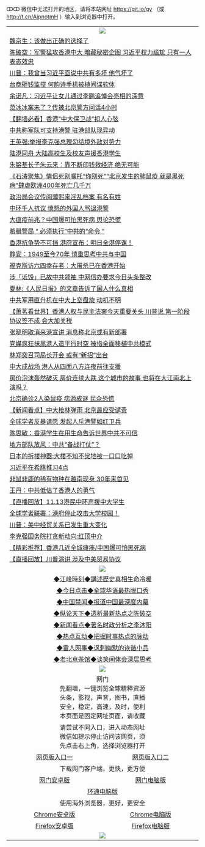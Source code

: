 ↀↀ 微信中无法打开的地区，请将本站网址 https://git.io/gy （或 http://t.cn/AipnotmH ）输入到浏览器中打开。 

 <table>

  <tr>
    <td colspan="2" align=center><img src="https://cdn.jsdelivr.net/gh/gyoupiodf/im1/20190822-2.jpg"></td>
 </tr>
<tr><td colspan="2" align="left"><a href="https://xball.casa/oo.aspx?name=c1094744&key=eqxowaguscvmxdgc&from=gy">魏京生：该做出正确的选择了</a></td></tr>
<tr><td colspan="2" align="left"><a href="https://xball.casa/oo.aspx?name=c1094802&key=eqxowaguscvmxdgc&from=gy">陈破空：军警猛攻香港中大 暗藏秘密企图 习近平权力尴尬 只有一人表态效忠</a></td></tr>
<tr><td colspan="2" align="left"><a href="https://xball.casa/oo.aspx?name=c1094681&key=eqxowaguscvmxdgc&from=gy">川普：我曾当习近平面说中共有多坏 他气坏了</a></td></tr>
<tr><td colspan="2" align="left"><a href="https://xball.casa/oo.aspx?name=c1094757&key=eqxowaguscvmxdgc&from=gy">台商砸钱监控 何韵诗手机被植间谍软体</a></td></tr>
<tr><td colspan="2" align="left"><a href="https://xball.casa/oo.aspx?name=c1056228&key=eqxowaguscvmxdgc&from=gy">余诺凡：习近平让女儿通过李鹏追悼会亮相的深意</a></td></tr>
<tr><td colspan="2" align="left"><a href="https://xball.casa/oo.aspx?name=c1094726&key=eqxowaguscvmxdgc&from=gy">范冰冰案未了？传被北京警方问话4小时</a></td></tr>
<tr><td colspan="2" align="left"><a href="https://xball.casa/oo.aspx?name=c1094677&key=eqxowaguscvmxdgc&from=gy">【翻墙必看】香港“中大保卫战”扣人心弦</a></td></tr>
<tr><td colspan="2" align="left"><a href="https://xball.casa/oo.aspx?name=c1094780&key=eqxowaguscvmxdgc&from=gy">中共称军队可支持港警 驻港部队现异动</a></td></tr>
<tr><td colspan="2" align="left"><a href="https://xball.casa/oo.aspx?name=c945116&key=eqxowaguscvmxdgc&from=gy">王英强:举报李克强总理勾结境外敌对势力</a></td></tr>
<tr><td colspan="2" align="left"><a href="https://xball.casa/oo.aspx?name=c1094822&key=eqxowaguscvmxdgc&from=gy">陆港同舟 大陆高校生及校友声援香港学生</a></td></tr>
<tr><td colspan="2" align="left"><a href="https://xball.casa/oo.aspx?name=c1094736&key=eqxowaguscvmxdgc&from=gy">朱镕基长子朱云来：靠不断印钱救经济 绝无可能</a></td></tr>
<tr><td colspan="2" align="left"><a href="https://xball.casa/oo.aspx?name=c1094801&key=eqxowaguscvmxdgc&from=gy">《石涛聚焦》情侣死别嘱托“你别死”“北京发生的肺鼠疫 就是黑死病”肆虐欧洲400年死亡几千万</a></td></tr>
<tr><td colspan="2" align="left"><a href="https://xball.casa/oo.aspx?name=c1094388&key=eqxowaguscvmxdgc&from=gy">政治局会议传阅薄熙来淫乱档案 有名有姓</a></td></tr>
<tr><td colspan="2" align="left"><a href="https://xball.casa/oo.aspx?name=c1094722&key=eqxowaguscvmxdgc&from=gy">中环千人抗议 愤怒的外国人骂退港警</a></td></tr>
<tr><td colspan="2" align="left"><a href="https://xball.casa/oo.aspx?name=c1094526&key=eqxowaguscvmxdgc&from=gy">大瘟疫前兆？中国爆可怕黑死病 舆论恐慌</a></td></tr>
<tr><td colspan="2" align="left"><a href="https://xball.casa/oo.aspx?name=c1094813&key=eqxowaguscvmxdgc&from=gy">希腊警局 “ 必须执行”中共的“命令 ”</a></td></tr>
<tr><td colspan="2" align="left"><a href="https://xball.casa/oo.aspx?name=c1094737&key=eqxowaguscvmxdgc&from=gy">香港抗争势不可挡 港府宣布：明日全港停课！</a></td></tr>
<tr><td colspan="2" align="left"><a href="https://xball.casa/oo.aspx?name=c1094745&key=eqxowaguscvmxdgc&from=gy">静安：1949至今70年 慎重思考中共与中国</a></td></tr>
<tr><td colspan="2" align="left"><a href="https://xball.casa/oo.aspx?name=c1094789&key=eqxowaguscvmxdgc&from=gy">福克斯访六四幸存者：大屠杀已在香港开始</a></td></tr>
<tr><td colspan="2" align="left"><a href="https://xball.casa/oo.aspx?name=c1094418&key=eqxowaguscvmxdgc&from=gy">涉「诋毁」已故中共领袖 中网信办要求今日头条整改</a></td></tr>
<tr><td colspan="2" align="left"><a href="https://xball.casa/oo.aspx?name=c1094805&key=eqxowaguscvmxdgc&from=gy">夏林:《人民日报》的文章告诉了国人什么真相</a></td></tr>
<tr><td colspan="2" align="left"><a href="https://xball.casa/oo.aspx?name=c1094799&key=eqxowaguscvmxdgc&from=gy">中共军用直升机在中大上空盘旋 动机不明</a></td></tr>
<tr><td colspan="2" align="left"><a href="https://xball.casa/oo.aspx?name=c1094792&key=eqxowaguscvmxdgc&from=gy">【萧茗看世界】香港人权与民主法案今天重要关头 川普说 第一阶段协议签不成 会大加关税</a></td></tr>
<tr><td colspan="2" align="left"><a href="https://xball.casa/oo.aspx?name=c1094800&key=eqxowaguscvmxdgc&from=gy">张晓明取消来港宣讲 消息称北京或有新部署</a></td></tr>
<tr><td colspan="2" align="left"><a href="https://xball.casa/oo.aspx?name=c1094812&key=eqxowaguscvmxdgc&from=gy">党媒疯狂抹黑港人造平行时空 被指全面移植中共模式</a></td></tr>
<tr><td colspan="2" align="left"><a href="https://xball.casa/oo.aspx?name=c1094788&key=eqxowaguscvmxdgc&from=gy">林郑突召司局长开会 或有“新招”出台</a></td></tr>
<tr><td colspan="2" align="left"><a href="https://xball.casa/oo.aspx?name=c1094464&key=eqxowaguscvmxdgc&from=gy">中大成战场 港人从四面八方连夜前往支援</a></td></tr>
<tr><td colspan="2" align="left"><a href="https://xball.casa/oo.aspx?name=c1094222&key=eqxowaguscvmxdgc&from=gy">房价泡沫轰然破灭 房价连续大跌 这个城市的故事 也将在大江南北上演吗？</a></td></tr>
<tr><td colspan="2" align="left"><a href="https://xball.casa/oo.aspx?name=c1094808&key=eqxowaguscvmxdgc&from=gy">北京确诊2人染鼠疫 病源成谜 民众恐慌</a></td></tr>
<tr><td colspan="2" align="left"><a href="https://xball.casa/oo.aspx?name=c1094795&key=eqxowaguscvmxdgc&from=gy">【新闻看点】中大枪林弹雨 北京最应受谴责</a></td></tr>
<tr><td colspan="2" align="left"><a href="https://xball.casa/oo.aspx?name=c1094741&key=eqxowaguscvmxdgc&from=gy">全球学者反暴请愿 发起人斥港警如红卫兵</a></td></tr>
<tr><td colspan="2" align="left"><a href="https://xball.casa/oo.aspx?name=c1094734&key=eqxowaguscvmxdgc&from=gy">陈思敏：香港学生在用生命告诉世界中共不可信</a></td></tr>
<tr><td colspan="2" align="left"><a href="https://xball.casa/oo.aspx?name=c1003668&key=eqxowaguscvmxdgc&from=gy">地方部队放风：中共“备战打仗”？</a></td></tr>
<tr><td colspan="2" align="left"><a href="https://xball.casa/oo.aspx?name=c1094947&key=eqxowaguscvmxdgc&from=gy">日本的拆楼神器:大楼不知不觉地被一口口吃掉</a></td></tr>
<tr><td colspan="2" align="left"><a href="https://xball.casa/oo.aspx?name=c1094809&key=eqxowaguscvmxdgc&from=gy">习近平在希腊推习4点</a></td></tr>
<tr><td colspan="2" align="left"><a href="https://xball.casa/oo.aspx?name=c1094948&key=eqxowaguscvmxdgc&from=gy">非鼠非鹿的稀有物种在越南现身 30年来首见</a></td></tr>
<tr><td colspan="2" align="left"><a href="https://xball.casa/oo.aspx?name=c1094806&key=eqxowaguscvmxdgc&from=gy">王丹：中共低估了香港人的勇气</a></td></tr>
<tr><td colspan="2" align="left"><a href="https://xball.casa/oo.aspx?name=c1094633&key=eqxowaguscvmxdgc&from=gy">【直播回放】11.13港民中环声援中大学生</a></td></tr>
<tr><td colspan="2" align="left"><a href="https://xball.casa/oo.aspx?name=c1094725&key=eqxowaguscvmxdgc&from=gy">全球学者联署：港府停止攻击大学校园！</a></td></tr>
<tr><td colspan="2" align="left"><a href="https://xball.casa/oo.aspx?name=c1094659&key=eqxowaguscvmxdgc&from=gy">川普：美中经贸关系已发生重大变化</a></td></tr>
<tr><td colspan="2" align="left"><a href="https://xball.casa/oo.aspx?name=c1094432&key=eqxowaguscvmxdgc&from=gy">李克强国务院打贪新动向:红顶中介</a></td></tr>
<tr><td colspan="2" align="left"><a href="https://xball.casa/oo.aspx?name=c1094738&key=eqxowaguscvmxdgc&from=gy">【精彩推荐】香港几近全城瘫痪/中国爆可怕黑死病</a></td></tr>
<tr><td colspan="2" align="left"><a href="https://xball.casa/oo.aspx?name=c1094356&key=eqxowaguscvmxdgc&from=gy">【直播回放】川普演讲 涉及中美贸易协议</a></td></tr>

 <tr>
   <td colspan="2" align=center><img src="https://cdn.jsdelivr.net/gh/gyoupiodf/im1/jf-1.jpg"></td>
  </tr>
   <tr>
   <td colspan="2" align=center> 
<a href="https://xball.casa/oo.aspx?name=c922850&key=eqxowaguscvmxdgc&from=gy&tag=9877">◆江峰時刻◆講述歷史真相生命冷暖</a><br/>
    </td>
  </tr>
   <tr>
   <td colspan="2" align=center> 
<a href="https://xball.casa/oo.aspx?name=c816850&key=eqxowaguscvmxdgc&from=gy&tag=9877">◆今日点击◆全球华语最热脱口秀</a><br/>
    </td>
  </tr>
  <tr>
  <td colspan="2" align=center>
<a href="https://xball.casa/oo.aspx?name=c816860&key=eqxowaguscvmxdgc&from=gy&tag=99733110">◆中国禁闻◆报道中国最深度内幕</a><br/>
   </tr>
  <tr>
     <td colspan="2" align=center>
<a href="https://xball.casa/oo.aspx?name=c816855&key=eqxowaguscvmxdgc&from=gy&tag=997110">◆纵论天下◆透析最新热点之陈破空</a><br/>
   </tr>
   <tr>
      <td colspan="2" align=center>
<a href="https://xball.casa/oo.aspx?name=c838308&key=eqxowaguscvmxdgc&from=gy&tag=9973110">◆新闻看点◆著名时政分析之李沐阳</a><br/>
   </tr>
   <tr>
     <td colspan="2" align=center>
<a href="https://xball.casa/oo.aspx?name=c816852&key=eqxowaguscvmxdgc&from=gy&tag=9733110">◆热点互动◆把握时事热点的脉动</a><br/>
   </tr>
   <tr>
      <td colspan="2" align=center>
<a href="https://xball.casa/oo.aspx?name=c816694&key=eqxowaguscvmxdgc&from=gy&tag=93310">◆雷人网事◆讽刺幽默的诙谐小品</a><br/>
   </tr>
   <tr>
    <td colspan="2" align=center>
<a href="https://xball.casa/oo.aspx?name=c816650&key=eqxowaguscvmxdgc&from=gy&tag=9973110">◆老北京茶馆◆谈笑间体会深层思考</a><br/>
   </tr>
 <tr>
    <td colspan="2" align="center"><img src="https://gitlab.com/ogate2/up/raw/master/_/oGate65.jpg"/></td>
  </tr>
  <tr>
    <td colspan="2" align="center">网门<br/>免翻墙，一键浏览全球精粹资源<br/>头条，影视，声音，图书，直播<br/>安全，稳定，高速，及时，便利<br/>本页面是固定网址页面，请收藏</td>
  <tr>
  <tr>
    <td colspan="2" align="center">请尝试不同入口，进入动态网址<br/>微信如提示停止访问该网页，须<br/>先点击右上角，选择浏览器打开</td>
  <tr>
  <tr>
    <td align="center"><a href="https://gl.githack.com/ofile/up/raw/master/showm.htm">网页版入口一</a></td>
    <td align="center"><a href="https://lijcxlvzmlxs.xroot.pw/oo.aspx?key=mvmsehdxxcbsukzw&from=gy">网页版入口二</a></td>
  </tr>
  <tr>
    <td colspan="2" align="center">下载网门客户端，更快，更方便</td>
  <tr>
  <tr>
    <td align="center"><a href="https://gitlab.com/ogate2/up/raw/master/_/oGatea.apk">网门安卓版</a></td>
    <td align="center"><a href="https://gitlab.com/ogate2/up/raw/master/_/oGate.zip">网门电脑版</a></td>
  </tr>
  <tr>
    <td colspan="2" align="center"><a href="https://gitlab.com/ogate2/up/raw/master/_/oPipe.zip">环通电脑版</a></td>
  </tr>
  <tr>
    <td colspan="2" align="center">使用海外浏览器，更好，更安全</td>
  <tr>
  <tr>
    <td align="center"><a href="https://gitlab.com/ogate2/up/raw/master/_/Chrome.apk">Chrome安卓版</a></td>
    <td align="center"><a href="https://gitlab.com/ogate2/up/raw/master/_/Chrome.zip">Chrome电脑版</a></td>
  </tr>
  <tr>
    <td align="center"><a href="https://gitlab.com/ogate2/up/raw/master/_/Firefox.apk">Firefox安卓版</a></td>
    <td align="center"><a href="https://gitlab.com/ogate2/up/raw/master/_/Firefox.zip">Firefox电脑版</a></td>
  </tr>
  <tr>
    <td colspan="2" align="center"><img src="https://gitlab.com/ogate2/up/raw/master/_/oGate640.jpg"/></td>
  </tr>
</table>

